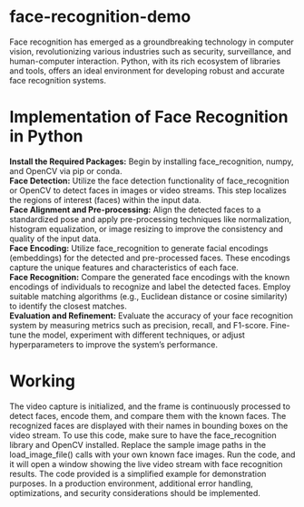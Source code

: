 <head>
    <meta name='keywords' content='python, face, recognition, face-recognition, facial recognition, face recognition'>
</head>

# face-recognition-demo
Face recognition has emerged as a groundbreaking technology in computer vision, revolutionizing various industries such as security, surveillance, and human-computer interaction. Python, with its rich ecosystem of libraries and tools, offers an ideal environment for developing robust and accurate face recognition systems.

# Implementation of Face Recognition in Python
**Install the Required Packages:** Begin by installing face_recognition, numpy, and OpenCV via pip or conda.
<br>
**Face Detection:** Utilize the face detection functionality of face_recognition or OpenCV to detect faces in images or video streams. This step localizes the regions of interest (faces) within the input data.
<br>
**Face Alignment and Pre-processing:** Align the detected faces to a standardized pose and apply pre-processing techniques like normalization, histogram equalization, or image resizing to improve the consistency and quality of the input data.
<br>
**Face Encoding:** Utilize face_recognition to generate facial encodings (embeddings) for the detected and pre-processed faces. These encodings capture the unique features and characteristics of each face.
<br>
**Face Recognition:** Compare the generated face encodings with the known encodings of individuals to recognize and label the detected faces. Employ suitable matching algorithms (e.g., Euclidean distance or cosine similarity) to identify the closest matches.
<br>
**Evaluation and Refinement:** Evaluate the accuracy of your face recognition system by measuring metrics such as precision, recall, and F1-score. Fine-tune the model, experiment with different techniques, or adjust hyperparameters to improve the system’s performance.

# Working
The video capture is initialized, and the frame is continuously processed to detect faces, encode them, and compare them with the known faces. The recognized faces are displayed with their names in bounding boxes on the video stream. To use this code, make sure to have the face_recognition library and OpenCV installed. Replace the sample image paths in the load_image_file() calls with your own known face images. Run the code, and it will open a window showing the live video stream with face recognition results. The code provided is a simplified example for demonstration purposes. In a production environment, additional error handling, optimizations, and security considerations should be implemented.

